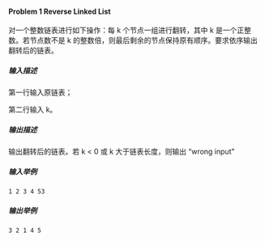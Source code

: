 #### **Problem 1** Reverse Linked List

对一个整数链表进行如下操作：每 k 个节点一组进行翻转，其中 k 是一个正整数。若节点数不是 k 的整数倍，则最后剩余的节点保持原有顺序。要求依序输出翻转后的链表。

##### **输入描述**

第一行输入原链表；

第二行输入 k。

##### **输出描述**

输出翻转后的链表。若 k < 0 或 k 大于链表长度，则输出 “wrong input"

##### **输入举例**

```
1 2 3 4 53
```

##### **输出举例**

```
3 2 1 4 5
```